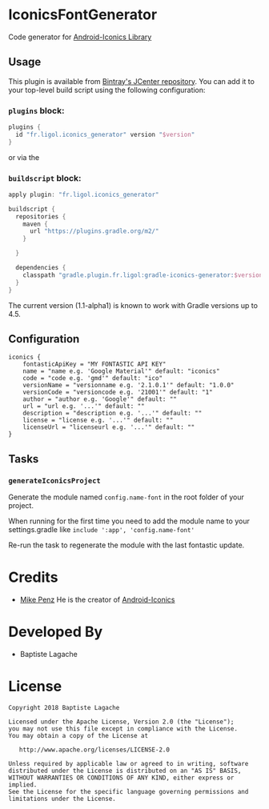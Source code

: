 # IconicsFontGenerator

Code generator for [Android-Iconics Library](https://github.com/mikepenz/Android-Iconics)

## Usage

This plugin is available from [Bintray's JCenter repository](http://jcenter.bintray.com). You can
add it to your top-level build script using the following configuration:

### `plugins` block:

```groovy
plugins {
  id "fr.ligol.iconics_generator" version "$version"
}
```
or via the

### `buildscript` block:
```groovy
apply plugin: "fr.ligol.iconics_generator"

buildscript {
  repositories {
    maven {
      url "https://plugins.gradle.org/m2/"
    }

  }

  dependencies {
    classpath "gradle.plugin.fr.ligol:gradle-iconics-generator:$version"
  }
}
```

The current version (1.1-alpha1) is known to work with Gradle versions up to 4.5.

## Configuration

```
iconics {
    fontasticApiKey = "MY FONTASTIC API KEY"
    name = "name e.g. 'Google Material'" default: "iconics"
    code = "code e.g. 'gmd'" default: "ico"
    versionName = "versionname e.g. '2.1.0.1'" default: "1.0.0"
    versionCode = "versioncode e.g. '21001'" default: "1"
    author = "author e.g. 'Google'" default: ""
    url = "url e.g. '...'" default: ""
    description = "description e.g. '...'" default: ""
    license = "license e.g. '...'" default: ""
    licenseUrl = "licenseurl e.g. '...'" default: ""
}
```

## Tasks
### `generateIconicsProject`
Generate the module named `config.name-font` in the root folder of your project.

When running for the first time you need to add the module name to your settings.gradle like
`include ':app', 'config.name-font'`

Re-run the task to regenerate the module with the last fontastic update.

# Credits
- [Mike Penz](https://github.com/mikepenz) He is the creator of [Android-Iconics](https://github.com/mikepenz/Android-Iconics)

# Developed By

* Baptiste Lagache

# License

    Copyright 2018 Baptiste Lagache

    Licensed under the Apache License, Version 2.0 (the "License");
    you may not use this file except in compliance with the License.
    You may obtain a copy of the License at

       http://www.apache.org/licenses/LICENSE-2.0

    Unless required by applicable law or agreed to in writing, software
    distributed under the License is distributed on an "AS IS" BASIS,
    WITHOUT WARRANTIES OR CONDITIONS OF ANY KIND, either express or implied.
    See the License for the specific language governing permissions and
    limitations under the License.
